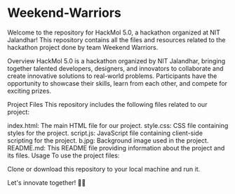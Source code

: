 # Weekend-Warriors
Welcome to the repository for HackMol 5.0, a hackathon organized at NIT Jalandhar! This repository contains all the files and resources related to the hackathon project done by team Weekend Warriors.

Overview
HackMol 5.0 is a hackathon organized by NIT Jalandhar, bringing together talented developers, designers, and innovators to collaborate and create innovative solutions to real-world problems. Participants have the opportunity to showcase their skills, learn from each other, and compete for exciting prizes.

Project Files
This repository includes the following files related to our project:

index.html: The main HTML file for our project.
style.css: CSS file containing styles for the project.
script.js: JavaScript file containing client-side scripting for the project.
b.jpg: Background image used in the project.
README.md: This README file providing information about the project and its files.
Usage
To use the project files:

Clone or download this repository to your local machine and run it.


Let's innovate together! 🚀🔥
